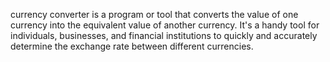  currency converter is a program or tool that converts the value of one currency into the equivalent value of another currency. It's a handy tool for individuals, businesses, and financial institutions to quickly and accurately determine the exchange rate between different currencies.
